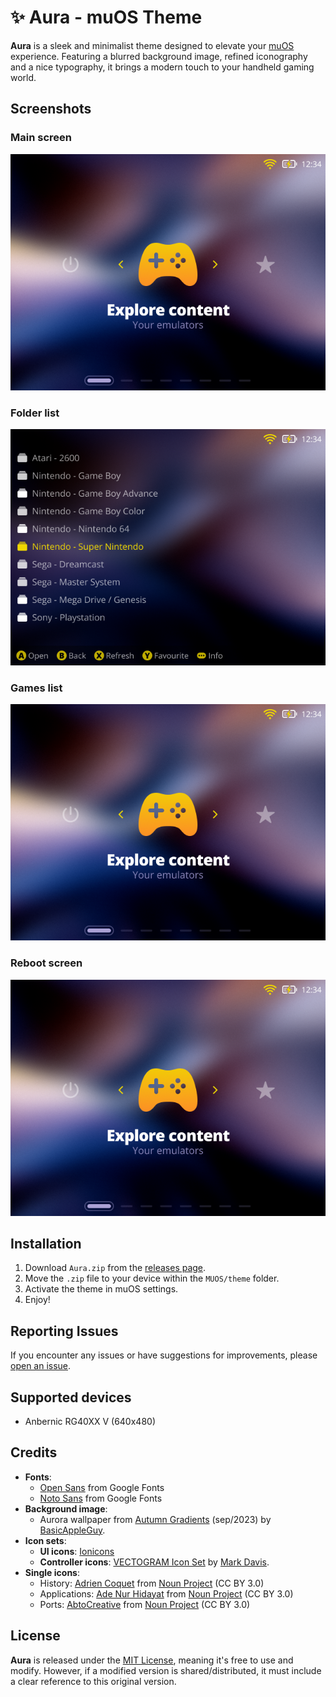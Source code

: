 # ✨ Aura - muOS Theme

**Aura** is a sleek and minimalist theme designed to elevate your [muOS](https://muos.dev) experience. Featuring a blurred background image, refined iconography and a nice typography, it brings a modern touch to your handheld gaming world.

## Screenshots

### Main screen

![Aura - Main screen](./docs/_images/screenshot_001.png)

### Folder list

![Aura - Folder list](./docs/_images/screenshot_002.png)

### Games list

![Aura - Games list](./docs/_images/screenshot_001.png)

### Reboot screen

![Aura - Rebooting](./docs/_images/screenshot_001.png)

## Installation

1. Download `Aura.zip` from the [releases page](https://github.com/nagueva/aura/releases).
2. Move the `.zip` file to your device within the `MUOS/theme` folder.
4. Activate the theme in muOS settings.
5. Enjoy!

## Reporting Issues

If you encounter any issues or have suggestions for improvements, please [open an issue](https://github.com/nagueva/aura/issues).

## Supported devices

- Anbernic RG40XX V (640x480)

## Credits

- **Fonts**:
    - [Open Sans](https://fonts.google.com/specimen/Open+Sans) from Google Fonts
    - [Noto Sans](https://fonts.google.com/specimen/Noto+Sans) from Google Fonts
- **Background image**:
    - Aurora wallpaper from [Autumn Gradients](https://basicappleguy.com/basicappleblog/autumn-gradients) (sep/2023) by [BasicAppleGuy](https://basicappleguy.com/).
- **Icon sets**:
    - **UI icons**: [Ionicons](https://ionic.io/ionicons)
    - **Controller icons**: [VECTOGRAM Icon Set](https://thenounproject.com/browse/collection-icon/vectogram-6394/) by [Mark Davis](http://themizarkshow.com/).
- **Single icons**:
    - History: [Adrien Coquet](https://www.behance.net/coquet_adrien) from [Noun Project](https://thenounproject.com/icon/history-2496446/) (CC BY 3.0)
    - Applications: [Ade Nur Hidayat](https://dribbble.com/adenurhidayat) from [Noun Project](https://thenounproject.com/icon/applications-3955850/) (CC BY 3.0)
    - Ports: [AbtoCreative](https://www.behance.net/AbtoCreative) from [Noun Project](https://thenounproject.com/icon/ports-5252885/) (CC BY 3.0)

## License

**Aura** is released under the [MIT License](./LICENSE), meaning it's free to use and modify. However, if a modified version is shared/distributed, it must include a clear reference to this original version.
